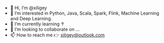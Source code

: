 - 👋 Hi, I’m @xiligey
- 👀 I’m interested in Python, Java, Scala, Spark, Flink, Machine Learning and Deep Learning.
- 🌱 I’m currently learning ↑
- 💞️ I’m looking to collaborate on ...
- 📫 How to reach me 👉 xiligey@outlook.com

<!---
xiligey/xiligey is a ✨ special ✨ repository because its `README.md` (this file) appears on your GitHub profile.
You can click the Preview link to take a look at your changes.
--->
